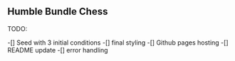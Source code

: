 ## Humble Bundle Chess

TODO:

-[] Seed with 3 initial conditions
-[] final styling
-[] Github pages hosting
-[] README update
-[] error handling 
